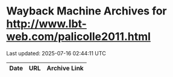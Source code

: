 # Wayback Machine Archives for http://www.lbt-web.com/palicolle2011.html

Last updated: 2025-07-16 02:44:11 UTC

| Date | URL | Archive Link |
|------|-----|---------------|
